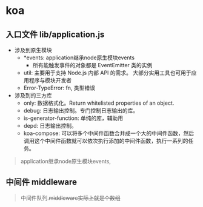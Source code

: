 # koa

## 入口文件 lib/application.js
* 涉及到原生模块
    * *events: application继承node原生模块events
        - 所有能触发事件的对象都是 EventEmitter 类的实例
    * util: 主要用于支持 Node.js 内部 API 的需求。 大部分实用工具也可用于应用程序与模块开发者
    * Error-TypeError: fn, 类型错误
* 涉及到的三方库
    * only: 数据格式化。Return whitelisted properties of an object.
    * debug: 日志输出控制。专门控制日志输出的库。
    * is-generator-function: 单纯的库，辅助用
    * depd: 日志输出控制。
    * koa-compose: 可以将多个中间件函数合并成一个大的中间件函数，然后调用这个中间件函数就可以依次执行添加的中间件函数，执行一系列的任务。

> application继承node原生模块events,


## 中间件 middleware
> 中间件队列.~~middleware实际上就是个数组~~
